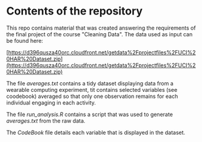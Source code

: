 # Contents of the repository

This repo contains material that was created answering the requirements of the final project of the course "Cleaning Data". The data used as input can be found here:

[https://d396qusza40orc.cloudfront.net/getdata%2Fprojectfiles%2FUCI%20HAR%20Dataset.zip](https://d396qusza40orc.cloudfront.net/getdata%2Fprojectfiles%2FUCI%20HAR%20Dataset.zip)

The file _averages.txt_ contains a tidy dataset displaying data from a wearable computing experiment, tit contains selected variables (see coodebook) averaged so that only one observation remains for each individual engaging in each activity.

The file _run_analysis.R_ contains a script that was used to generate _averages.txt_ from the raw data.

The _CodeBook_ file details each variable that is displayed in the dataset.